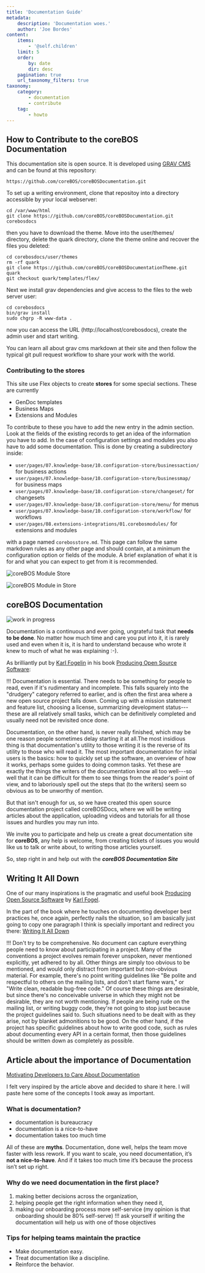 ```yaml
---
title: 'Documentation Guide'
metadata:
    description: 'Documentation woes.'
    author: 'Joe Bordes'
content:
    items:
        - '@self.children'
    limit: 5
    order:
        by: date
        dir: desc
    pagination: true
    url_taxonomy_filters: true
taxonomy:
    category:
        - documentation
        - contribute
    tag:
        - howto
---
```


## How to Contribute to the coreBOS Documentation

This documentation site is open source. It is developed using [GRAV CMS](https://getgrav.org/) and can be found at this repository:

`https://github.com/coreBOS/coreBOSDocumentation.git`

To set up a writing environment, clone that repositoy into a directory accessible by your local webserver:

```shell
cd /var/www/html
git clone https://github.com/coreBOS/coreBOSDocumentation.git corebosdocs
```

then you have to download the theme. Move into the user/themes/ directory, delete the quark directory, clone the theme online and recover the files you deleted:

```shell
cd corebosdocs/user/themes
rm -rf quark
git clone https://github.com/coreBOS/coreBOSDocumentationTheme.git quark
git checkout quark/templates/flex/
```

Next we install grav dependencies and give access to the files to the web server user:

```shell
cd corebosdocs
bin/grav install
sudo chgrp -R www-data .
```

now you can access the URL (http://localhost/corebosdocs), create the admin user and start writing.

You can learn all about grav cms markdown at their site and then follow the typical git pull request workflow to share your work with the world.

### Contributing to the stores

This site use Flex objects to create **stores** for some special sections. These are currently

* GenDoc templates
* Business Maps
* Extensions and Modules

To contribute to these you have to add the new entry in the admin section. Look at the fields of the existing records to get an idea of the information you have to add. In the case of configuration settings and modules you also have to add some documentation. This is done by creating a subdirectory inside:

* `user/pages/07.knowledge-base/10.configuration-store/businessaction/` for business actions
* `user/pages/07.knowledge-base/10.configuration-store/businessmap/` for business maps
* `user/pages/07.knowledge-base/10.configuration-store/changeset/` for changesets
* `user/pages/07.knowledge-base/10.configuration-store/menu/` for menus
* `user/pages/07.knowledge-base/10.configuration-store/workflow/` for workflows
* `user/pages/08.extensions-integrations/01.corebosmodules/` for extensions and modules

with a page named `corebosstore.md`. This page can follow the same markdown rules as any other page and should contain, at a minimum the configuration option or fields of the module. A brief explanation of what it is for and what you can expect to get from it is recommended.

![coreBOS Module Store](corebosmodulestore.png?width=100%)

![coreBOS Module in Store](corebosmoduleinstore.png?width=100%)

## coreBOS Documentation

![work in progress](workinprogress.png?resize=150&classes=float-right)

Documentation is a continuous and ever going, ungrateful task that
**needs to be done**. No matter how much time and care you put into it,
it is rarely used and even when it is, it is hard to understand because
who wrote it knew to much of what he was explaining :-).

As brilliantly put by [Karl Fogelin](http://www.red-bean.com/kfogel) in his book
[Producing Open Source Software](http://producingoss.com/en/getting-started.html\#documentation):

 !!! Documentation is essential. There needs to be something for people to read, even if it's rudimentary and incomplete. This falls squarely into the "drudgery" category referred to earlier, and is often the first area where a new open source project falls down. Coming up with a mission statement and feature list, choosing a license, summarizing development status---these are all relatively small tasks, which can be definitively completed and usually need not be revisited once done.

Documentation, on the other hand, is never really finished, which may be
one reason people sometimes delay starting it at all.The most insidious
thing is that documentation's utility to those writing it is the reverse
of its utility to those who will read it. The most important
documentation for initial users is the basics: how to quickly set up the
software, an overview of how it works, perhaps some guides to doing
common tasks. Yet these are exactly the things the writers of the
documentation know all too well---so well that it can be difficult for
them to see things from the reader's point of view, and to laboriously
spell out the steps that (to the writers) seem so obvious as to be
unworthy of mention.

But that isn't enough for us, so we have created this open source
documentation project called coreBOSDocs, where we will be writing
articles about the application, uploading videos and tutorials for all
those issues and hurdles you may run into.

We invite you to participate and help us create a great documentation
site for **coreBOS**, any help is welcome, from creating tickets of issues you
would like us to talk or write about, to writing those articles yourself.

So, step right in and help out with the **_coreBOS Documentation Site_**

## Writing It All Down

One of our many inspirations is the pragmatic and useful book [Producing Open Source Software](http://producingoss.com) by [Karl Fogel](http://www.red-bean.com/kfogel).

In the part of the book where he touches on documenting developer best
practices he, once again, perfectly nails the situation, so I am
basically just going to copy one paragraph I think is specially
important and redirect you there: [Writing It All Down](http://producingoss.com/en/written-rules.html)

 !!! Don't try to be comprehensive. No document can capture everything people need to know about participating in a project. Many of the conventions a project evolves remain forever unspoken, never mentioned explicitly, yet adhered to by all. Other things are simply too obvious to be mentioned, and would only distract from important but non-obvious material. For example, there's no point writing guidelines like "Be polite and respectful to others on the mailing lists, and don't start flame wars," or "Write clean, readable bug-free code." Of course these things are desirable, but since there's no conceivable universe in which they might not be desirable, they are not worth mentioning. If people are being rude on the mailing list, or writing buggy code, they're not going to stop just because the project guidelines said to. Such situations need to be dealt with as they arise, not by blanket admonitions to be good. On the other hand, if the project has specific guidelines about how to write good code, such as rules about documenting every API in a certain format, then those guidelines should be written down as completely as possible.

## Article about the importance of Documentation

[Motivating Developers to Care About Documentation](https://getdx.com/best-practices/documentation-culture-engineering)

I felt very inspired by the article above and decided to share it here. I will paste here some of the concepts I took away as important.

### What is documentation?

* documentation is bureaucracy
* documentation is a nice-to-have
* documentation takes too much time

All of these are **myths**. Documentation, done well, helps the team move faster with less rework. If you want to scale, you need documentation, it’s **not a nice-to-have**. And if it takes too much time it’s because the process isn’t set up right.

### Why do we need documentation in the first place?

1. making better decisions across the organization,
2. helping people get the right information when they need it,
3. making our onboarding process more self-service (my opinion is that onboarding should be 80% self-serve)
 !!! ask yourself if writing the documentation will help us with one of those objectives

### Tips for helping teams maintain the practice

* Make documentation easy.
* Treat documentation like a discipline.
* Reinforce the behavior.






